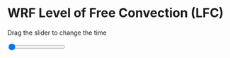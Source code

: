 <h1>WRF Level of Free Convection (LFC)</h1>
<p>Drag the slider to change the time</p>

<div class="slidecontainer">
<input oninput='setImage(this)' class="slider" type="range" min="0" max="33" value="0" step="1" />
<img id='img'/>
</div>

<script>
var img = document.getElementById('img');
var img_array = ['/assets/images/wrf/lc_wrfout_d01_2020-03-09_12:00:00.png',
'/assets/images/wrf/lc_wrfout_d01_2020-03-09_13:00:00.png',
'/assets/images/wrf/lc_wrfout_d01_2020-03-09_14:00:00.png',
'/assets/images/wrf/lc_wrfout_d01_2020-03-09_15:00:00.png',
'/assets/images/wrf/lc_wrfout_d01_2020-03-09_16:00:00.png',
'/assets/images/wrf/lc_wrfout_d01_2020-03-09_17:00:00.png',
'/assets/images/wrf/lc_wrfout_d01_2020-03-09_18:00:00.png',
'/assets/images/wrf/lc_wrfout_d01_2020-03-09_19:00:00.png',
'/assets/images/wrf/lc_wrfout_d01_2020-03-09_20:00:00.png',
'/assets/images/wrf/lc_wrfout_d01_2020-03-09_21:00:00.png',
'/assets/images/wrf/lc_wrfout_d01_2020-03-09_22:00:00.png',
'/assets/images/wrf/lc_wrfout_d01_2020-03-09_23:00:00.png',
'/assets/images/wrf/lc_wrfout_d01_2020-03-10_00:00:00.png',
'/assets/images/wrf/lc_wrfout_d01_2020-03-10_01:00:00.png',
'/assets/images/wrf/lc_wrfout_d01_2020-03-10_02:00:00.png',
'/assets/images/wrf/lc_wrfout_d01_2020-03-10_03:00:00.png',
'/assets/images/wrf/lc_wrfout_d01_2020-03-10_04:00:00.png',
'/assets/images/wrf/lc_wrfout_d01_2020-03-10_05:00:00.png',
'/assets/images/wrf/lc_wrfout_d01_2020-03-10_06:00:00.png',
'/assets/images/wrf/lc_wrfout_d01_2020-03-10_07:00:00.png',
'/assets/images/wrf/lc_wrfout_d01_2020-03-10_08:00:00.png',
'/assets/images/wrf/lc_wrfout_d01_2020-03-10_09:00:00.png',
'/assets/images/wrf/lc_wrfout_d01_2020-03-10_10:00:00.png',
'/assets/images/wrf/lc_wrfout_d01_2020-03-10_11:00:00.png',
'/assets/images/wrf/lc_wrfout_d01_2020-03-10_12:00:00.png',
'/assets/images/wrf/lc_wrfout_d01_2020-03-10_13:00:00.png',
'/assets/images/wrf/lc_wrfout_d01_2020-03-10_14:00:00.png',
'/assets/images/wrf/lc_wrfout_d01_2020-03-10_15:00:00.png',
'/assets/images/wrf/lc_wrfout_d01_2020-03-10_16:00:00.png',
'/assets/images/wrf/lc_wrfout_d01_2020-03-10_17:00:00.png',
'/assets/images/wrf/lc_wrfout_d01_2020-03-10_18:00:00.png',
'/assets/images/wrf/lc_wrfout_d01_2020-03-10_19:00:00.png',
'/assets/images/wrf/lc_wrfout_d01_2020-03-10_20:00:00.png',];
function setImage(obj)
{
        var value = obj.value;
        img.src = img_array[value];

}
</script>

